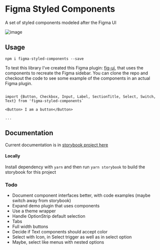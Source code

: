 # Figma Styled Components
A set of styled components modeled after the Figma UI

![image](https://user-images.githubusercontent.com/170681/62256697-2b65f500-b3b7-11e9-9937-7673ab072c84.png)

## Usage

```npm i figma-styled-components --save```

To test this library I've created this Figma plugin: [fig-ui](https://github.com/jhardy/fig-ui), that uses the components to recreate the Figma sidebar. You can clone the repo and checkout the code to see some example of the components in an actual Figma plugin.

```

import {Button, Checkbox, Input, Label, SectionTitle, Select, Switch, Text} from 'figma-styled-components`

<Button> I am a button</Button>

...

```

## Documentation

Current documentation is in [storybook project here](https://determined-borg-d1ccaa.netlify.com/)


#### Locally
Install dependency with `yarn` and then run `yarn storybook` to build the storybook for this project


### Todo
* Document component interfaces better, with code examples (maybe switch away from storybook)
* Expand demo plugin that uses components
* Use a theme wrapper
* Handle OptionStrip default selection
* Tabs
* Full width buttons
* Decide if Text components should accept color
* Select with Icon, in Select trigger as well as in select option
* Maybe, select like menus with nested options
